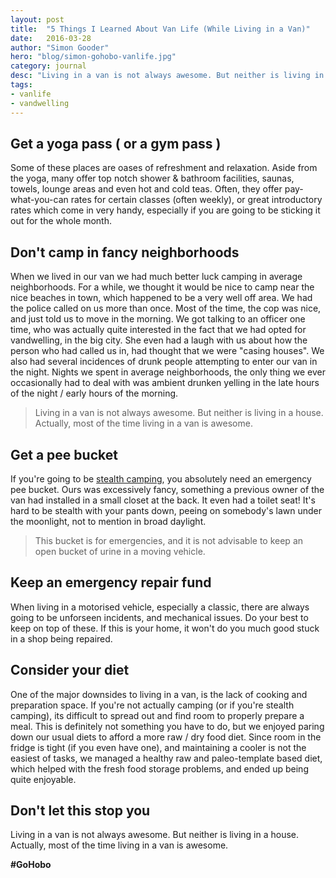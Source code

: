 ```yaml
---
layout: post
title:  "5 Things I Learned About Van Life (While Living in a Van)"
date:   2016-03-28
author: "Simon Gooder"
hero: "blog/simon-gohobo-vanlife.jpg"
category: journal
desc: "Living in a van is not always awesome. But neither is living in a house. Actually, most of the time living in a van is awesome."
tags: 
- vanlife
- vandwelling
---
```


## Get a yoga pass ( or a gym pass )
Some of these places are oases of refreshment and relaxation. Aside from the yoga, many offer top notch shower & bathroom facilities, saunas, towels, lounge areas and even hot and cold teas. Often, they offer pay-what-you-can rates for certain classes (often weekly), or great introductory rates which come in very handy, especially if you are going to be sticking it out for the whole month.

## Don't camp in fancy neighborhoods
When we lived in our van we had much better luck camping in average neighborhoods.
For a while, we thought it would be nice to camp near the nice beaches in town, which happened to be a very well off area. We had the police called on us more than once. Most of the time, the cop was nice, and just told us to move in the morning. We got talking to an officer one time, who was actually quite interested in the fact that we had opted for vandwelling, in the big city. She even had a laugh with us about how the person who had called us in, had thought that we were "casing houses".
We also had several incidences of drunk people attempting to enter our van in the night.
Nights we spent in average neighborhoods, the only thing we ever occasionally had to deal with was ambient drunken yelling in the late hours of the night / early hours of the morning. 

> Living in a van is not always awesome. But neither is living in a house. Actually, most of the time living in a van is awesome.

## Get a pee bucket
If you're going to be [stealth camping](https://www.youtube.com/watch?v=XK18TVIjFeA), you absolutely need an emergency pee bucket. Ours was excessively fancy, something a previous owner of the van had installed in a small closet at the back. It even had a toilet seat! It's hard to be stealth with your pants down, peeing on somebody's lawn under the moonlight, not to mention in broad daylight.

> This bucket is for emergencies, and it is not advisable to keep an open bucket of urine in a moving vehicle.

## Keep an emergency repair fund
When living in a motorised vehicle, especially a classic, there are always going to be unforseen incidents, and mechanical issues. Do your best to keep on top of these. If this is your home, it won't do you much good stuck in a shop being repaired.

## Consider your diet
One of the major downsides to living in a van, is the lack of cooking and preparation space. If you're not actually camping (or if you're stealth camping), its difficult to spread out and find room to properly prepare a meal. This is definitely not something you have to do, but we enjoyed paring down our usual diets to afford a more raw / dry food diet. Since room in the fridge is tight (if you even have one), and maintaining a cooler is not the easiest of tasks, we managed a healthy raw and paleo-template based diet, which helped with the fresh food storage problems, and ended up being quite enjoyable.

## Don't let this stop you
Living in a van is not always awesome. But neither is living in a house. Actually, most of the time living in a van is awesome.



__#GoHobo__ 